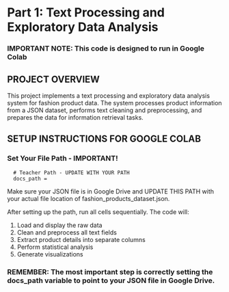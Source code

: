# Part 1: Text Processing and Exploratory Data Analysis  
### IMPORTANT NOTE: This code is designed to run in Google Colab
## PROJECT OVERVIEW
This project implements a text processing and exploratory data analysis system for fashion product data. The system processes product information from a JSON dataset, performs text cleaning and preprocessing, and prepares the data for information retrieval tasks.
## SETUP INSTRUCTIONS FOR GOOGLE COLAB
### Set Your File Path - IMPORTANT!

```
  # Teacher Path - UPDATE WITH YOUR PATH
  docs_path =
```
Make sure your JSON file is in Google Drive and UPDATE THIS PATH with your actual file location of fashion_products_dataset.json.

After setting up the path, run all cells sequentially. The code will:

1. Load and display the raw data
2. Clean and preprocess all text fields
3. Extract product details into separate columns
4. Perform statistical analysis
5. Generate visualizations

### REMEMBER: The most important step is correctly setting the docs_path variable to point to your JSON file in Google Drive.
